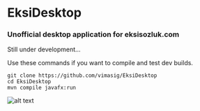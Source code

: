 # EksiDesktop

### Unofficial desktop application for eksisozluk.com

Still under development...

Use these commands if you want to compile and test dev builds.
```
git clone https://github.com/vimasig/EksiDesktop
cd EksiDesktop
mvn compile javafx:run
```

![alt text](https://i.imgur.com/YusNg1E.png)